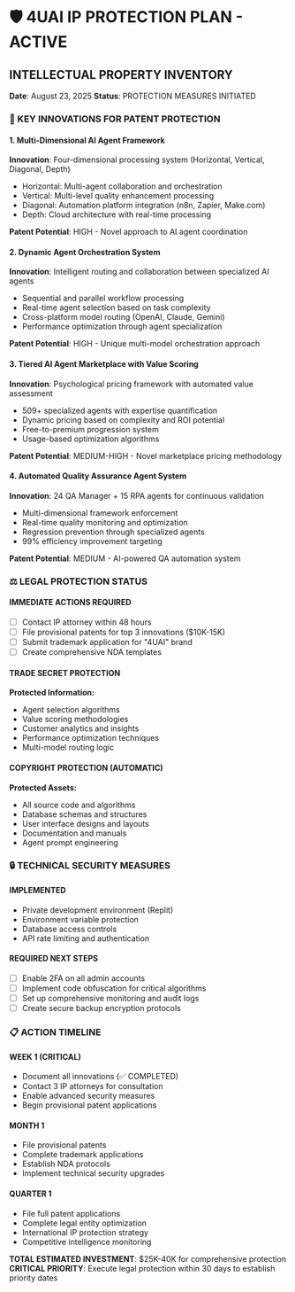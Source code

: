 # 🛡️ 4UAI IP PROTECTION PLAN - ACTIVE

## INTELLECTUAL PROPERTY INVENTORY
**Date**: August 23, 2025
**Status**: PROTECTION MEASURES INITIATED

### 🔬 KEY INNOVATIONS FOR PATENT PROTECTION

#### 1. Multi-Dimensional AI Agent Framework
**Innovation**: Four-dimensional processing system (Horizontal, Vertical, Diagonal, Depth)
- Horizontal: Multi-agent collaboration and orchestration
- Vertical: Multi-level quality enhancement processing
- Diagonal: Automation platform integration (n8n, Zapier, Make.com)
- Depth: Cloud architecture with real-time processing

**Patent Potential**: HIGH - Novel approach to AI agent coordination

#### 2. Dynamic Agent Orchestration System
**Innovation**: Intelligent routing and collaboration between specialized AI agents
- Sequential and parallel workflow processing
- Real-time agent selection based on task complexity
- Cross-platform model routing (OpenAI, Claude, Gemini)
- Performance optimization through agent specialization

**Patent Potential**: HIGH - Unique multi-model orchestration approach

#### 3. Tiered AI Agent Marketplace with Value Scoring
**Innovation**: Psychological pricing framework with automated value assessment
- 509+ specialized agents with expertise quantification
- Dynamic pricing based on complexity and ROI potential
- Free-to-premium progression system
- Usage-based optimization algorithms

**Patent Potential**: MEDIUM-HIGH - Novel marketplace pricing methodology

#### 4. Automated Quality Assurance Agent System
**Innovation**: 24 QA Manager + 15 RPA agents for continuous validation
- Multi-dimensional framework enforcement
- Real-time quality monitoring and optimization
- Regression prevention through specialized agents
- 99% efficiency improvement targeting

**Patent Potential**: MEDIUM - AI-powered QA automation system

### ⚖️ LEGAL PROTECTION STATUS

#### IMMEDIATE ACTIONS REQUIRED
- [ ] Contact IP attorney within 48 hours
- [ ] File provisional patents for top 3 innovations ($10K-15K)
- [ ] Submit trademark application for "4UAI" brand
- [ ] Create comprehensive NDA templates

#### TRADE SECRET PROTECTION
**Protected Information:**
- Agent selection algorithms
- Value scoring methodologies
- Customer analytics and insights
- Performance optimization techniques
- Multi-model routing logic

#### COPYRIGHT PROTECTION (AUTOMATIC)
**Protected Assets:**
- All source code and algorithms
- Database schemas and structures
- User interface designs and layouts
- Documentation and manuals
- Agent prompt engineering

### 🔒 TECHNICAL SECURITY MEASURES

#### IMPLEMENTED
- Private development environment (Replit)
- Environment variable protection
- Database access controls
- API rate limiting and authentication

#### REQUIRED NEXT STEPS
- [ ] Enable 2FA on all admin accounts
- [ ] Implement code obfuscation for critical algorithms
- [ ] Set up comprehensive monitoring and audit logs
- [ ] Create secure backup encryption protocols

### 📋 ACTION TIMELINE

#### WEEK 1 (CRITICAL)
- Document all innovations (✅ COMPLETED)
- Contact 3 IP attorneys for consultation
- Enable advanced security measures
- Begin provisional patent applications

#### MONTH 1
- File provisional patents
- Complete trademark applications
- Establish NDA protocols
- Implement technical security upgrades

#### QUARTER 1
- File full patent applications
- Complete legal entity optimization
- International IP protection strategy
- Competitive intelligence monitoring

**TOTAL ESTIMATED INVESTMENT**: $25K-40K for comprehensive protection
**CRITICAL PRIORITY**: Execute legal protection within 30 days to establish priority dates